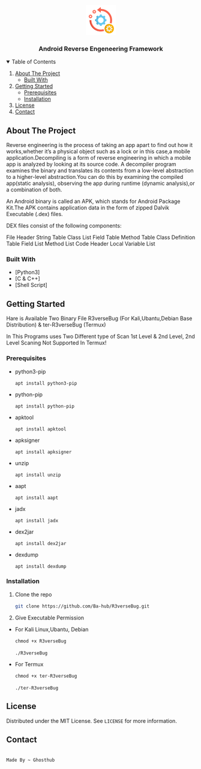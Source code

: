 <!-- PROJECT LOGO -->
<br />
<p align="center">
  <a href="https://github.com/Ba-hub/R3verseBug.git">
    <img src="images/logo.png" alt="Logo" width="80" height="80">
  </a>

  <h3 align="center">Android Reverse Engeneering Framework</h3>

<!-- TABLE OF CONTENTS -->
<details open="open">
  <summary>Table of Contents</summary>
  <ol>
    <li>
      <a href="#about-the-project">About The Project</a>
      <ul>
        <li><a href="#built-with">Built With</a></li>
      </ul>
    </li>
    <li>
      <a href="#getting-started">Getting Started</a>
      <ul>
        <li><a href="#prerequisites">Prerequisites</a></li>
        <li><a href="#installation">Installation</a></li>
      </ul>
    </li>
    <li><a href="#license">License</a></li>
    <li><a href="#contact">Contact</a></li>

  </ol>
</details>



<!-- ABOUT THE PROJECT -->
## About The Project

Reverse engineering is the process of taking an app apart to find out how it works,whether it’s a physical object such as a lock or in this case,a mobile application.Decompiling is a form of reverse engineering in which a mobile app is analyzed by looking at its source code. A decompiler program examines the binary and translates its contents from a low-level abstraction to a higher-level abstraction.You can do this by examining the compiled app(static analysis), observing the app during runtime (dynamic analysis),or a combination of both.

An Android binary is called an APK, which stands for Android Package Kit.The APK contains application data in the form of zipped Dalvik Executable (.dex) files.

DEX files consist of the following components:

File Header
String Table
Class List
Field Table
Method Table
Class Definition Table
Field List
Method List
Code Header
Local Variable List

### Built With

* [Python3]
* [C & C++]
* [Shell Script]


<!-- GETTING STARTED -->
## Getting Started

Hare is Available Two Binary File R3verseBug (For Kali,Ubantu,Debian Base Distribution) & ter-R3verseBug (Termux)

In This Programs uses Two Different type of Scan 1st Level & 2nd Level, 2nd Level Scaning Not Supported In Termux!

### Prerequisites 
* python3-pip
  ```
  apt install python3-pip
  ```
* python-pip
  ```
  apt install python-pip
  ```
* apktool  
  ```
  apt install apktool 
  ```
* apksigner 
  ```
  apt install apksigner
  ``` 
* unzip
  ```
  apt install unzip
  ```
* aapt 
  ```
  apt install aapt
  ```
* jadx
  ```
  apt install jadx 
  ```
* dex2jar
  ```
  apt install dex2jar
  ```
* dexdump 
  ```
  apt install dexdump
  ```
### Installation

1. Clone the repo
   ```sh
   git clone https://github.com/Ba-hub/R3verseBug.git
   ```
2. Give Executable Permission 

* For Kali Linux,Ubantu, Debian

   ```
   chmod +x R3verseBug
   
   ./R3verseBug
   
   ```
*  For Termux 
   ```
   chmod +x ter-R3verseBug

   ./ter-R3verseBug
   
   ```

<!-- LICENSE -->
## License

Distributed under the MIT License. See `LICENSE` for more information.



<!-- CONTACT -->
## Contact

```

Made By ~ Ghosthub

```

